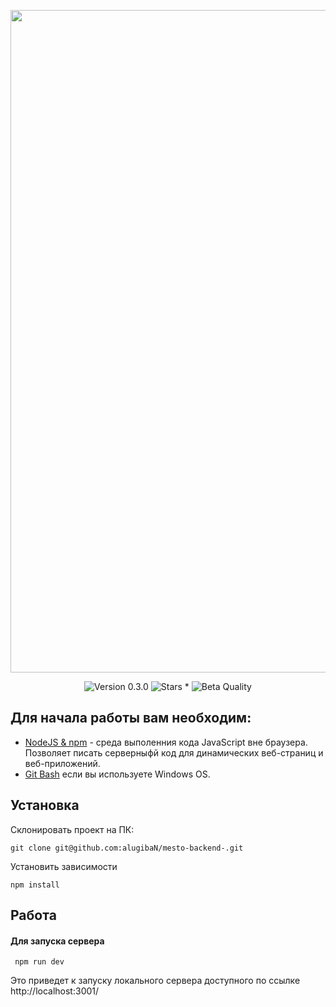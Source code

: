 <p align="center">
    <img src="https://res.cloudinary.com/prysya/image/upload/v1595618589/backend_mesto_logo_kfbwvy.svg" width="1060">
</p>
<p align="center">
    <img alt="Version 0.3.0" src="https://img.shields.io/badge/Version-0.3.0-blue.svg" />
    <img alt="Stars *" src="https://img.shields.io/badge/Stars-2-green.svg" />
    <img alt="Beta Quality" src="https://img.shields.io/badge/status-Beta-orange.svg" >
</p>


## Для начала работы вам необходим:

- <a href="https://nodejs.org/en/">NodeJS & npm<a> - среда выполенния кода JavaScript вне браузера. Позволяет писать серверныфй код для динамических веб-страниц и веб-приложений.
- <a href="https://gitforwindows.org/">Git Bash<a> если вы используете Windows OS.

## Установка

Склонировать проект на ПК:

    git clone git@github.com:alugibaN/mesto-backend-.git

Установить зависимости

    npm install

## Работа

#### Для запуска сервера

     npm run dev

Это приведет к запуску локального сервера доступного по ссылке http://localhost:3001/

